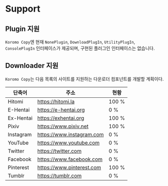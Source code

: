 # Support

## Plugin 지원

`Koromo Copy`엔 현재 `NonePlugin`, `DownloadPlugIn`, `UtilityPlugIn`, `ConsolePlugIn` 인터페이스가 제공되며, 구현된 플러그인 인터페이스는 없습니다.

## Downloader 지원

`Koromo Copy`는 다음 목록의 사이트를 지원하는 다운로더 컴포넌트를 개발할 계획이다.

|단축어|주소|현황|
|--|--|--|
|Hitomi|https://hitomi.la|100 %|
|E-Hentai| https://e-hentai.org|0 %|
|Ex-Hentai|https://exhentai.org|100 %|
|Pixiv| https://www.pixiv.net|100 %|
|Instagram|https://www.instagram.com|0 %|
|YouTube|https://www.youtube.com|0 %|
|Twitter|https://twitter.com|0 %|
|Facebook|https://www.facebook.com|0 %|
|Pinterest|https://www.pinterest.com|100 %|
|Tumblr|https://tumblr.com|0 %|